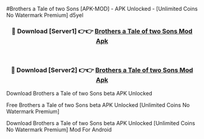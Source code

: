 #Brothers a Tale of two Sons [APK-MOD] - APK Unlocked - [Unlimited Coins No Watermark Premium] d5yel



<div align="center">

<h3>🔴 Download [Server1] 👉👉 <a href="https://momento.my/?title=Brothers_a_Tale_of_two_Sons">Brothers a Tale of two Sons Mod Apk</a></h3><br>

<h3>🔴 Download [Server2] 👉👉 <a href="https://momento.my/?title=Brothers_a_Tale_of_two_Sons">Brothers a Tale of two Sons Mod Apk</a></h3>
</div>



Download Brothers a Tale of two Sons beta APK Unlocked

Free Brothers a Tale of two Sons beta APK Unlocked [Unlimited Coins No Watermark Premium]

Download Brothers a Tale of two Sons beta APK Unlocked [Unlimited Coins No Watermark Premium] Mod For Android

